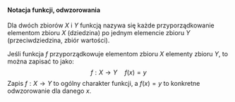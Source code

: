 #### Notacja funkcji, odwzorowania

Dla dwóch zbiorów $X$ i $Y$ funkcją nazywa się każde przyporządkowanie elementom zbioru $X$  (dziedzina) po jednym elemencie zbioru $Y$ (przeciwdziedzina, zbiór wartości).

Jeśli funkcja $f$ przyporządkowuje elementom zbioru $X$ elementy zbioru $Y$, to można zapisać to jako:$$ f : X \rightarrow Y \quad f(x)=y$$Zapis $f:X \rightarrow Y$ to ogólny charakter funkcji, a $f(x) = y$ to konkretne odwzorowanie dla danego $x$.
